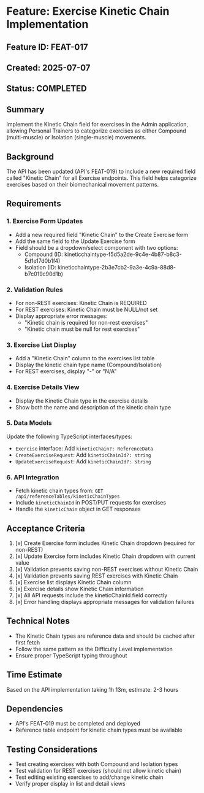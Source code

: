 # Feature: Exercise Kinetic Chain Implementation

## Feature ID: FEAT-017
## Created: 2025-07-07

## Status: COMPLETED

## Summary
Implement the Kinetic Chain field for exercises in the Admin application, allowing Personal Trainers to categorize exercises as either Compound (multi-muscle) or Isolation (single-muscle) movements.

## Background
The API has been updated (API's FEAT-019) to include a new required field called "Kinetic Chain" for all Exercise endpoints. This field helps categorize exercises based on their biomechanical movement patterns.

## Requirements

### 1. Exercise Form Updates
- Add a new required field "Kinetic Chain" to the Create Exercise form
- Add the same field to the Update Exercise form
- Field should be a dropdown/select component with two options:
  - Compound (ID: kineticchaintype-f5d5a2de-9c4e-4b87-b8c3-5d1e17d0b1f4)
  - Isolation (ID: kineticchaintype-2b3e7cb2-9a3e-4c9a-88d8-b7c019c90d1b)

### 2. Validation Rules
- For non-REST exercises: Kinetic Chain is REQUIRED
- For REST exercises: Kinetic Chain must be NULL/not set
- Display appropriate error messages:
  - "Kinetic chain is required for non-rest exercises"
  - "Kinetic chain must be null for rest exercises"

### 3. Exercise List Display
- Add a "Kinetic Chain" column to the exercises list table
- Display the kinetic chain type name (Compound/Isolation)
- For REST exercises, display "-" or "N/A"

### 4. Exercise Details View
- Display the Kinetic Chain type in the exercise details
- Show both the name and description of the kinetic chain type

### 5. Data Models
Update the following TypeScript interfaces/types:
- `Exercise` interface: Add `kineticChain?: ReferenceData`
- `CreateExerciseRequest`: Add `kineticChainId?: string`
- `UpdateExerciseRequest`: Add `kineticChainId?: string`

### 6. API Integration
- Fetch kinetic chain types from: `GET /api/referenceTables/kineticChainTypes`
- Include `kineticChainId` in POST/PUT requests for exercises
- Handle the `kineticChain` object in GET responses

## Acceptance Criteria
1. [x] Create Exercise form includes Kinetic Chain dropdown (required for non-REST)
2. [x] Update Exercise form includes Kinetic Chain dropdown with current value
3. [x] Validation prevents saving non-REST exercises without Kinetic Chain
4. [x] Validation prevents saving REST exercises with Kinetic Chain
5. [x] Exercise list displays Kinetic Chain column
6. [x] Exercise details show Kinetic Chain information
7. [x] All API requests include the kineticChainId field correctly
8. [x] Error handling displays appropriate messages for validation failures

## Technical Notes
- The Kinetic Chain types are reference data and should be cached after first fetch
- Follow the same pattern as the Difficulty Level implementation
- Ensure proper TypeScript typing throughout

## Time Estimate
Based on the API implementation taking 1h 13m, estimate: 2-3 hours

## Dependencies
- API's FEAT-019 must be completed and deployed
- Reference table endpoint for kinetic chain types must be available

## Testing Considerations
- Test creating exercises with both Compound and Isolation types
- Test validation for REST exercises (should not allow kinetic chain)
- Test editing existing exercises to add/change kinetic chain
- Verify proper display in list and detail views